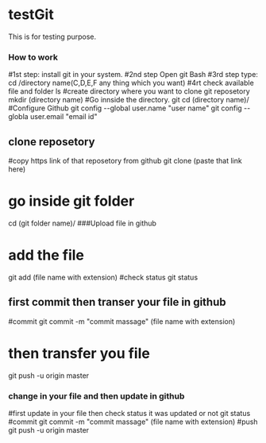 # testGit
This is for  testing  purpose.
### How to work 
#1st step:
install git in your system.
#2nd step
Open git Bash
#3rd step
type: cd /directory name(C,D,E,F any thing which you want)
#4rt check available file and folder
ls
#create directory where you want to clone git reposetory
mkdir (directory name)
#Go innside the directory.
git cd (directory name)/
#Configure Github
git config --global user.name "user name"
git config --globla user.email "email id"
## clone reposetory
#copy https link of that reposetory from github
git clone (paste that link here)
# go inside git folder
cd (git folder name)/
###Upload file in github
# add the file
git add (file name with extension)
#check status
git status
## first commit then transer your file in github
#commit
git commit -m "commit massage" (file name with extension)
# then transfer you file
git push -u origin master

### change in your file and then update in github
#first update in your file then check  status it was updated or not 
git status
#commit
git commit -m "commit massage" (file name with  extension)
#push
git push -u origin master



